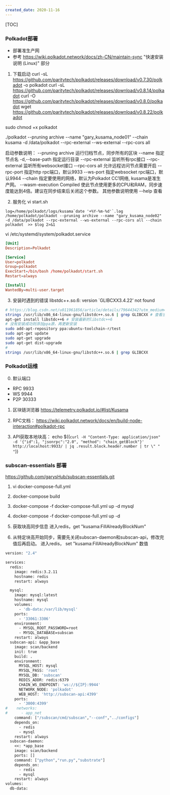 ```yaml
---
created_date: 2020-11-16
---
```


[TOC]

### Polkadot部署
- 部署准生产网
- 参考 https://wiki.polkadot.network/docs/zh-CN/maintain-sync  "快速安装说明 (Linux)" 部分

1. 下载启动
curl -sL https://github.com/paritytech/polkadot/releases/download/v0.7.30/polkadot -o polkadot
curl -sL https://github.com/paritytech/polkadot/releases/download/v0.8.14/polkadot
curl -O https://github.com/paritytech/polkadot/releases/download/v0.8.0/polkadot
wget https://github.com/paritytech/polkadot/releases/download/v0.8.22/polkadot

sudo chmod +x polkadot

./polkadot --pruning archive --name "gary_kusama_node01" --chain kusama  -d /data/polkadot --rpc-external --ws-external --rpc-cors all

启动参数说明：
--pruning  archive      运行归档节点，同步所有的区块
--name  <NAME>          指定节点名
-d,--base-path  <PATH>  指定运行目录
--rpc-external          监听所有rpc接口
--rpc-external          监听所有websocket接口
--rpc-cors  all         允许远程访问节点需要开启
--rpc-port <PORT>       指定http rpc端口，默认9933
--ws-port <PORT>        指定websocket rpc端口，默认9944
--chain <network>         指定要使用的网络，默认为Polkadot CC1网络, kusama是准生产网。
--wasm-execution Compiled 使此节点使用更多的CPU和RAM，同步速度能达到4倍。建议在同步结束后关闭这个参数。
其他参数说明使用 --help 查看

2. 服务化
vi start.sh
```
log=/home/polkadot/logs/kusama`date '+%Y-%m-%d'`.log
/home/polkadot/polkadot --pruning archive --name "gary_kusama_node02"  -d /data/polkadot --rpc-external --ws-external --rpc-cors all --chain polkadot  >> $log 2>&1
```
vi /etc/systemd/system/polkadot.service
```conf
[Unit]
Description=Polkadot

[Service]
User=polkadot
Group=polkadot
ExecStart=/bin/bash /home/polkadot/start.sh
Restart=always

[Install]
WantedBy=multi-user.target
```

3. 安装时遇到的错误
libstdc++.so.6: version `GLIBCXX3.4.22’ not found
```bash 解决办法
# https://blog.csdn.net/u011961856/article/details/79644342?utm_medium=distribute.pc_relevant.none-task-blog-BlogCommendFromMachineLearnPai2-1.nonecase&depth_1-utm_source=distribute.pc_relevant.none-task-blog-BlogCommendFromMachineLearnPai2-1.nonecase
strings /usr/lib/x86_64-linux-gnu/libstdc++.so.6 | grep GLIBCXX # 查看当前版本的GLIBCXX
apt-get install libstdc++6 # 安装最新的libstdc++6
# 没有安装成功则添加ppa源，再更新安装
sudo add-apt-repository ppa:ubuntu-toolchain-r/test 
sudo apt-get update
sudo apt-get upgrade
sudo apt-get dist-upgrade
# 
strings /usr/lib/x86_64-linux-gnu/libstdc++.so.6 | grep GLIBCXX
```
### Polkadot运维
0. 默认端口
  - RPC 9933
  - WS 9944
  - P2P 30333
1. 区块链浏览器
    https://telemetry.polkadot.io/#list/Kusama

2. RPC文档：
    https://wiki.polkadot.network/docs/en/build-node-interaction#polkadot-rpc

3. API获取本地块高：
echo $((`curl -H "Content-Type: application/json" -d '{"id":1, "jsonrpc":"2.0", "method": "chain_getBlock"}' http://localhost:9933/ | jq .result.block.header.number | tr \" " "`))

 


### subscan-essentials 部署
https://github.com/garysHub/subscan-essentials.git

1. vi docker-compose-full.yml
2. docker-compose build
3. docker-compose -f docker-compose-full.yml up -d mysql
4. docker-compose -f docker-compose-full.yml up -d

5. 获取块高同步信息
进入redis，get "kusama:FillAlreadyBlockNum"
6. 从特定块高开始同步，需要先关闭subscan-daemon和subscan-api，修改完值后再启动。
进入redis， set "kusama:FillAlreadyBlockNum" 数值
```Dockerfile docker-compose-full.yml
version: "2.4"

services:
  redis:
    image: redis:3.2.11
    hostname: redis
    restart: always

  mysql:
    image: mysql:latest
    hostname: mysql
    volumes:
      - 'db-data:/var/lib/mysql'
    ports:
      - '33061:3306'
    environment:
      - MYSQL_ROOT_PASSWORD=root
      - MYSQL_DATABASE=subscan
    restart: always
  subscan-api: &app_base
    image: scan/backend
    init: true
    build: .
    environment:
      MYSQL_HOST: mysql
      MYSQL_PASS: 'root'
      MYSQL_DB: 'subscan'
      REDIS_ADDR: redis:6379
      CHAIN_WS_ENDPOINT: 'ws://${IP}:9944'
      NETWORK_NODE: 'polkadot'
      WEB_HOST: 'http://subscan-api:4399'
    ports:
      - '3000:4399'
#    networks:
#      - app_net
    command: ["/subscan/cmd/subscan","--conf","../configs"]
    depends_on:
      - redis
      - mysql
    restart: always
  subscan-daemon:
    <<: *app_base
    image: scan/backend
    ports: []
    command: ["python","run.py","substrate"]
    depends_on:
      - redis
      - mysql
    restart: always
volumes:
  db-data:
```